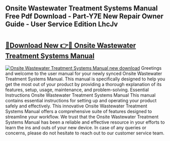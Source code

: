 ## Onsite Wastewater Treatment Systems Manual Free Pdf Download - Part-Y7E New Repair Owner Guide - User Service Edition LhcJv

# <h2><a href="http://cf14287.oget.top/?id=Onsite+Wastewater+Treatment+Systems+Manual">🔗Download New 👉🔴 Onsite Wastewater Treatment Systems Manual</a></h2>

[![Onsite Wastewater Treatment Systems Manual new download](https://i.imgur.com/5g1atiW.png)](http://cf14287.oget.top/?id=Onsite+Wastewater+Treatment+Systems+Manual)
Greetings and welcome to the user manual for your newly synced Onsite Wastewater Treatment Systems Manual. This manual is specifically designed to help you get the most out of your product by providing a thorough explanation of its features, setup, usage, maintenance, and problem-solving. Essential Instructions Onsite Wastewater Treatment Systems Manual This manual contains essential instructions for setting up and operating your product safely and effectively. This innovative Onsite Wastewater Treatment Systems Manual offers a comprehensive suite of features designed to streamline your workflow. We trust that the Onsite Wastewater Treatment Systems Manual has been a reliable and effective resource in your efforts to learn the ins and outs of your new device. In case of any queries or concerns, please do not hesitate to reach out to our customer service team.
